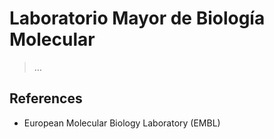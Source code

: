 # Laboratorio Mayor de Biología  Molecular

> …
> 

## References

- European Molecular Biology Laboratory (EMBL)